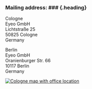 ### <span>Mailing address:</span> ### {.heading}

Cologne <br>
Eyeo GmbH<br>
Lichtstraße 25<br>
50825 Cologne<br>
Germany</p>

Berlin<br>
Eyeo GmbH<br>
Oranienburger Str. 66<br>
10117 Berlin<br>
Germany


<!-- Image source: https://maps.googleapis.com/maps/api/staticmap?size=245x200&zoom=14&markers=color:blue%7CLichtstraße+25,+50825+Cologne,+Germany -->
[![Cologne map with office location](/images/map-cologne-office.png)](https://www.google.com/maps/place/Lichtstraße+25,+50825+Cologne,+Germany/)
